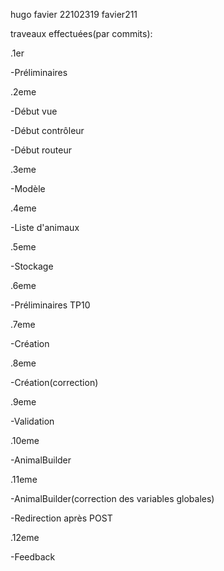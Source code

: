 hugo favier 22102319 favier211

traveaux effectuées(par commits):

.1er

-Préliminaires

.2eme

-Début vue

-Début contrôleur

-Début routeur

.3eme

-Modèle

.4eme

-Liste d'animaux

.5eme

-Stockage

.6eme

-Préliminaires TP10

.7eme

-Création

.8eme

-Création(correction)

.9eme

-Validation

.10eme

-AnimalBuilder

.11eme

-AnimalBuilder(correction des variables globales)

-Redirection après POST

.12eme

-Feedback
